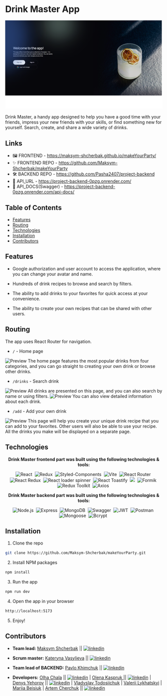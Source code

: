 # Drink Master App

![Preview](src/assets/sign.png)

Drink Master, a handy app designed to help you have a good time with your
friends, impress your new friends with your skills, or find something new for
yourself. Search, create, and share a wide variety of drinks.

## Links

- 🖼️ FRONTEND - https://maksym-shcherbak.github.io/makeYourParty/
- ✨ FRONTEND REPO - https://github.com/Maksym-Shcherbak/makeYourParty
- 🛠️ BACKEND REPO - https://github.com/Pasha2407/project-backend
- 🔗 API_URL - https://project-backend-0pzg.onrender.com/
- 📄 API_DOCS(Swagger) - https://project-backend-0pzg.onrender.com/api-docs/

## Table of Contents

- [Features](#features)
- [Routing](#routing)
- [Technologies](#technologies)
- [Installation](#installation)
- [Contributors](#contributors)

## Features

- Google authorization and user account to access the application, where you can
  change your avatar and name.<br />

- Hundreds of drink recipes to browse and search by filters.<br />

- The ability to add drinks to your favorites for quick access at your
  convenience.<br />

- The ability to create your own recipes that can be shared with other
  users.<br />

## Routing

The app uses React Router for navigation.

- `/` - Home page

![Preview](./assets/home.png) The home page features the most popular drinks
from four categories, and you can go straight to creating your own drink or
browse other drinks.

- `/drinks` - Search drink

![Preview](./assets/drinks.png) All drinks are presented on this page, and you
can also search by name or using filters. ![Preview](./assets/drink_info.png)
You can also view detailed information about each drink.

- `/add` - Add your own drink

![Preview](./assets/add.png) This page will help you create your unique drink
recipe that you can add to your favorites. Other users will also be able to use
your recipe. All the drinks you make will be displayed on a separate page.

## Technologies

<p align="center">
  <b>Drink Master frontend part was built using the following technologies & tools:</b>
</p>
<p align="center">
  <img alt="React" src="https://img.shields.io/badge/React-%2320232a.svg?style=for-the-badge&logo=react&logoColor=white">&nbsp;
  <img alt="Redux" src="https://img.shields.io/badge/Redux-%23593d88.svg?style=for-the-badge&logo=redux&logoColor=white">&nbsp;
  <img alt="Styled-Components" src="https://img.shields.io/badge/Styled_Components-%23DB7093.svg?style=for-the-badge&logo=styled-components&logoColor=white">&nbsp;
  <img alt="Vite" src="https://img.shields.io/badge/vite-%23646CFF.svg?style=for-the-badge&logo=vite&logoColor=white">&nbsp;
  <img alt="React Router" src="https://img.shields.io/badge/React_Router-%23CA4245.svg?style=for-the-badge&logo=react-router&logoColor=white">&nbsp;
  <img alt="React Redux" src="https://img.shields.io/badge/React_Redux-%23593d88.svg?style=for-the-badge&logo=redux&logoColor=white">&nbsp;
  <img alt="React loader spinner" src="https://img.shields.io/badge/React-loader-spinner-%23000000.svg?style=for-the-badge&logo=react&logoColor=white">&nbsp;
  <img alt="React Toastify" src="https://img.shields.io/badge/React_Toastify-%23FF6C37.svg?style=for-the-badge&logo=react&logoColor=white">&nbsp;
  <img a;t="Yup" src="https://img.shields.io/badge/Yup-%23FF6C37.svg?style=for-the-badge&logo=yup&logoColor=white">&nbsp;
  <img alt="Formik" src="https://img.shields.io/badge/Formik-%23FF6C37.svg?style=for-the-badge&logo=formik&logoColor=white">&nbsp;
  <img alt="Redux Toolkit" src="https://img.shields.io/badge/Redux_Toolkit-%23593d88.svg?style=for-the-badge&logo=redux&logoColor=white">&nbsp;
  <img alt="Axios" src="https://img.shields.io/badge/Axios-%23FF6C37.svg?style=for-the-badge&logo=axios&logoColor=white">&nbsp;

</p>

<p align="center">
  <b>Drink Master backend part was built using the following technologies & tools:</b>
</p>
<p align="center">
  <img alt="Node.js" src="https://img.shields.io/badge/node.js-6DA55F?style=for-the-badge&logo=node.js&logoColor=white">&nbsp;
  <img alt="Express" src="https://img.shields.io/badge/Express-%23404d59.svg?style=for-the-badge&logo=express&logoColor=white">&nbsp;
  <img alt="MongoDB" src="https://img.shields.io/badge/MongoDB-%234ea94b.svg?style=for-the-badge&logo=mongodb&logoColor=white">&nbsp;
  <img alt="Swagger" src="https://img.shields.io/badge/Swagger-%2385EA2D.svg?style=for-the-badge&logo=swagger&logoColor=white">&nbsp;
  <img alt="JWT" src="https://img.shields.io/badge/JWT-%23000000.svg?style=for-the-badge&logo=json-web-tokens&logoColor=white">&nbsp;
  <img alt="Postman" src="https://img.shields.io/badge/Postman-%23FF6C37.svg?style=for-the-badge&logo=postman&logoColor=white">&nbsp;
  <img alt="Mongoose" src="https://img.shields.io/badge/Mongoose-%23880000.svg?style=for-the-badge&logo=mongoose&logoColor=white">&nbsp;
  <img alt="Bcrypt" src="https://img.shields.io/badge/Bcrypt-%23FF6C37.svg?style=for-the-badge&logo=bcrypt&logoColor=white">&nbsp;
</p>

## Installation

1. Clone the repo

```sh
git clone https://github.com/Maksym-Shcherbak/makeYourParty.git
```

2. Install NPM packages

```sh
npm install
```

3. Run the app

```sh
npm run dev
```

4. Open the app in your browser

```sh
http://localhost:5173
```

5. Enjoy!

## Contributors

- **Team lead:** [Maksym Shcherbak](https://github.com/Maksym-Shcherbak) ||
  [![linkedin](https://img.shields.io/badge/linkedin-0A66C2?style=for-the-badge&logo=linkedin&logoColor=white)](https://www.linkedin.com/in/maksym-shcherbak/)
- **Scrum master:** [Kateryna Vasylieva](https://github.com/Katysha94) ||
  [![linkedin](https://img.shields.io/badge/linkedin-0A66C2?style=for-the-badge&logo=linkedin&logoColor=white)](https://www.linkedin.com/in/katerina-vasylieva-303747274/)
- **Team lead of BACKEND:** [Pavlo Khimchuk](https://github.com/Pasha2407) ||
  [![linkedin](https://img.shields.io/badge/linkedin-0A66C2?style=for-the-badge&logo=linkedin&logoColor=white)](https://www.linkedin.com/in/pavlo-khimchuk/)

- **Developers:** [Olha Chala](https://github.com/Chalaya22) ||
  [![linkedin](https://img.shields.io/badge/linkedin-0A66C2?style=for-the-badge&logo=linkedin&logoColor=white)](https://www.linkedin.com/in/olha-chala-5ba223295/)
  | [Olena Kaspruk ](https://github.com/Ferst1) ||
  [![linkedin](https://img.shields.io/badge/linkedin-0A66C2?style=for-the-badge&logo=linkedin&logoColor=white)](https://www.linkedin.com/in/coding777/)
  | [Denys Yehorov](https://github.com/dozeran) ||
  [![linkedin](https://img.shields.io/badge/linkedin-0A66C2?style=for-the-badge&logo=linkedin&logoColor=white)](https://www.linkedin.com/in/denys-yehorov/)
  | [Vladyslav Todosiichuk](https://github.com/VladyslavTodo) |
  [Valerii Lykhatskyi](https://github.com/ValeraBladee) |
  [Mariia Beisiuk](https://github.com/mariiaglushak) |
  [Artem Cherchuk](https://github.com/ArtemCherchuk) ||
  [![linkedin](https://img.shields.io/badge/linkedin-0A66C2?style=for-the-badge&logo=linkedin&logoColor=white)](https://www.linkedin.com/in/artem-cherchuk/)
